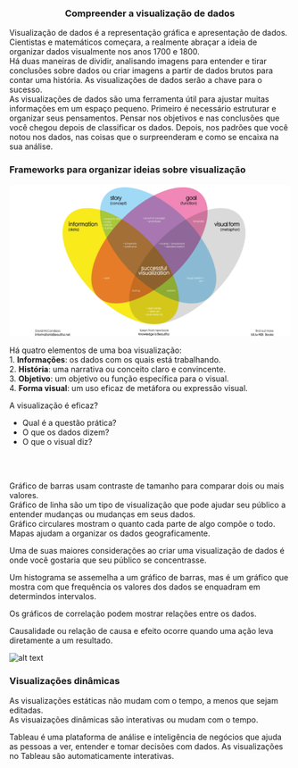 ### <center> Compreender a visualização de dados </center>

Visualização de dados é a representação gráfica e apresentação de dados. Cientistas e matemáticos começara, a realmente abraçar a ideia de organizar dados visualmente nos anos 1700 e 1800. <br>
Há duas maneiras de dividir, analisando imagens para entender e tirar conclusões sobre dados ou criar imagens a partir de dados brutos para contar uma história. As visualizações de dados serão a chave para o sucesso. <br>
As visualizações de dados são uma ferramenta útil para ajustar muitas informações em um espaço pequeno. Primeiro é necessário estruturar e organizar seus pensamentos. Pensar nos objetivos e nas conclusões que você chegou depois de classificar os dados. Depois, nos padrões que você notou nos dados, nas coisas que o surpreenderam e como se encaixa na sua análise. <br>

### Frameworks para organizar ideias sobre visualização 

![alt text](<../../Prints/Módulo 6/métodoMcCandless.png>)

Há quatro elementos de uma boa visualização: <br>
    1. **Informações**: os dados com os quais está trabalhando. <br>
    2. **História**: uma narrativa ou conceito claro e convincente. <br>
    3. **Objetivo**: um objetivo ou função específica para o visual. <br>
    4. **Forma visual**: um uso eficaz de metáfora ou expressão visual. <br>

 A visualização é eficaz? 
 
 - Qual é a questão prática?
 - O que os dados dizem?
 - O que o visual diz? 
<br>
<br>

Gráfico de barras usam contraste de tamanho para comparar dois ou mais valores. <br>
Gráfico de linha são um tipo de visualização que pode ajudar seu público a entender mudanças ou mudanças em seus dados. <br>
Gráfico circulares mostram o quanto cada parte de algo compõe o todo. <br>
Mapas ajudam a organizar os dados geograficamente. <br>

Uma de suas maiores considerações ao criar uma visualização de dados é onde você gostaria que seu público se concentrasse. <br>

Um histograma se assemelha a um gráfico de barras, mas é um gráfico que mostra com que frequência os valores dos dados se enquadram em determindos intervalos. <br> 

Os gráficos de correlação podem mostrar relações entre os dados. <br>

Causalidade ou relação de causa e efeito ocorre quando uma ação leva diretamente a um resultado. <br>

![alt text](<../../Prints/Módulo 7/image.png>)

### Visualizações dinâmicas 

As visualizações estáticas não mudam com o tempo, a menos que sejam editadas. <br>
As visuaizações dinâmicas são interativas ou mudam com o tempo. <br>

Tableau é uma plataforma de análise e inteligência de negócios que ajuda as pessoas a ver, entender e tomar decisões com dados. As visualizações no Tableau são automaticamente interativas. <br>